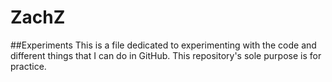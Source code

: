 # ZachZ
##Experiments 
This is a file dedicated to experimenting with the code and different things that I can do in GitHub. This repository's sole purpose is for practice. 
